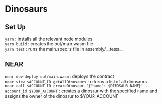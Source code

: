 <!-- @format -->

# Dinosaurs

## Set Up

`yarn` : installs all the relevant node modules \
`yarn build` : creates the out/main.wasm file \
`yarn test` : runs the main.spec.ts file in assembly/\_\_tests\_\_

## NEAR

`near dev-deploy out/main.wasm` : deploys the contract \
`near view $ACCOUNT_ID getAllDinosaurs` : returns a list of all dinosaurs\
`near call $ACCOUNT_ID createDinosaur '{"name": $DINOSAUR_NAME}' --account_id $YOUR_ACCOUNT` : creates a dinosaur with the specified name and assigns the owner of the dinosaur to $YOUR_ACCOUNT
